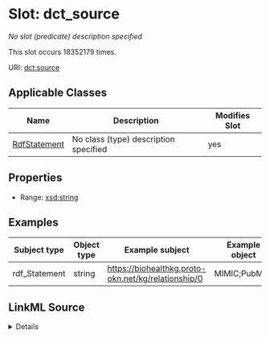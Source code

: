 

# Slot: dct_source


_No slot (predicate) description specified_






This slot occurs 18352179 times.


URI: [dct:source](http://purl.org/dc/terms/source)



<!-- no inheritance hierarchy -->





## Applicable Classes

| Name | Description | Modifies Slot |
| --- | --- | --- |
| [RdfStatement](../classes/RdfStatement.md) | No class (type) description specified |  yes  |







## Properties

* Range: [xsd:string](http://www.w3.org/2001/XMLSchema#string)






## Examples

| Subject type | Object type | Example subject | Example object | Occurrences |
| --- | --- | --- | --- | --- |
| rdf_Statement | string | https://biohealthkg.proto-okn.net/kg/relationship/0 | MIMIC;PubMed | 18352179 |




## LinkML Source

<details>

```yaml
name: dct_source
annotations:
  count:
    tag: count
    value: 18352179
description: No slot (predicate) description specified
examples:
- object:
    example_object: MIMIC;PubMed
    example_object_type: string
    example_predicate: dct:source
    example_subject: https://biohealthkg.proto-okn.net/kg/relationship/0
    example_subject_type: rdf_Statement
from_schema: biohealth
rank: 1000
slot_uri: dct:source
alias: dct_source
domain_of:
- rdf_Statement
range: string

```
</details>